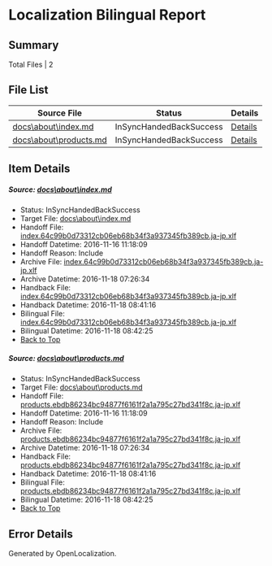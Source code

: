 # <a name='report-top'></a> Localization Bilingual Report

## Summary
 Total Files | 2

## File List
 Source File | Status | Details 
 ----------- | ------ | ------- 
 [docs\about\index.md](https://github.com/dotnet/docs/blob/7de873f244ac36ba0cafb5140a5405db437a40a6/docs/about/index.md) | InSyncHandedBackSuccess | [Details](#bb92a0edaedc425ccbc866fbb8c6652a1bf32a5127)
 [docs\about\products.md](https://github.com/dotnet/docs/blob/7de873f244ac36ba0cafb5140a5405db437a40a6/docs/about/products.md) | InSyncHandedBackSuccess | [Details](#3b444547c18c2e0dcace7a58b3c91cb3870c1de528)

## Item Details
##### <a name='bb92a0edaedc425ccbc866fbb8c6652a1bf32a5127'></a> Source: [docs\about\index.md](https://github.com/dotnet/docs/blob/7de873f244ac36ba0cafb5140a5405db437a40a6/docs/about/index.md)
* Status: InSyncHandedBackSuccess
* Target File: [docs\about\index.md](https://github.com/dotnet/docs.ja-jp/blob/40cec2bd2b7a6a92bcb79422991dead0e0e5258b/docs/about/index.md)
* Handoff File: [index.64c99b0d73312cb06eb68b34f3a937345fb389cb.ja-jp.xlf](https://github.com/dotnet/docs.handoff/blob/12b6799713a1b06202f08f78cb6c25dd469783c4/ol-handoff/dotnet/docs.ja-jp/master/ht-p1/index.64c99b0d73312cb06eb68b34f3a937345fb389cb.ja-jp.xlf)
* Handoff Datetime: 2016-11-16 11:18:09
* Handoff Reason: Include
* Archive File: [index.64c99b0d73312cb06eb68b34f3a937345fb389cb.ja-jp.xlf](https://github.com/dotnet/docs.handoff/blob/0463cbc0cd2c36f2c1459721d992b0da8ae4da3e/ol-archive/dotnet/docs.ja-jp/master/ht-p1/index.64c99b0d73312cb06eb68b34f3a937345fb389cb.ja-jp.xlf)
* Archive Datetime: 2016-11-18 07:26:34
* Handback File: [index.64c99b0d73312cb06eb68b34f3a937345fb389cb.ja-jp.xlf](https://github.com/dotnet/docs.handback/blob/e8bfe3d229b7241e1799d6be987df63262d9a034/ol-handback/dotnet/docs.ja-jp/master/ht-p1/index.64c99b0d73312cb06eb68b34f3a937345fb389cb.ja-jp.xlf)
* Handback Datetime: 2016-11-18 08:41:16
* Bilingual File: [index.64c99b0d73312cb06eb68b34f3a937345fb389cb.ja-jp.xlf](https://github.com/dotnet/docs.handback/blob/e8bfe3d229b7241e1799d6be987df63262d9a034/ol-handback/dotnet/docs.ja-jp/master/ht-p1/index.64c99b0d73312cb06eb68b34f3a937345fb389cb.ja-jp.xlf)
* Bilingual Datetime: 2016-11-18 08:42:25
* [Back to Top](#report-top)

##### <a name='3b444547c18c2e0dcace7a58b3c91cb3870c1de528'></a> Source: [docs\about\products.md](https://github.com/dotnet/docs/blob/7de873f244ac36ba0cafb5140a5405db437a40a6/docs/about/products.md)
* Status: InSyncHandedBackSuccess
* Target File: [docs\about\products.md](https://github.com/dotnet/docs.ja-jp/blob/40cec2bd2b7a6a92bcb79422991dead0e0e5258b/docs/about/products.md)
* Handoff File: [products.ebdb86234bc94877f6161f2a1a795c27bd341f8c.ja-jp.xlf](https://github.com/dotnet/docs.handoff/blob/12b6799713a1b06202f08f78cb6c25dd469783c4/ol-handoff/dotnet/docs.ja-jp/master/ht-p1/products.ebdb86234bc94877f6161f2a1a795c27bd341f8c.ja-jp.xlf)
* Handoff Datetime: 2016-11-16 11:18:09
* Handoff Reason: Include
* Archive File: [products.ebdb86234bc94877f6161f2a1a795c27bd341f8c.ja-jp.xlf](https://github.com/dotnet/docs.handoff/blob/0463cbc0cd2c36f2c1459721d992b0da8ae4da3e/ol-archive/dotnet/docs.ja-jp/master/ht-p1/products.ebdb86234bc94877f6161f2a1a795c27bd341f8c.ja-jp.xlf)
* Archive Datetime: 2016-11-18 07:26:34
* Handback File: [products.ebdb86234bc94877f6161f2a1a795c27bd341f8c.ja-jp.xlf](https://github.com/dotnet/docs.handback/blob/e8bfe3d229b7241e1799d6be987df63262d9a034/ol-handback/dotnet/docs.ja-jp/master/ht-p1/products.ebdb86234bc94877f6161f2a1a795c27bd341f8c.ja-jp.xlf)
* Handback Datetime: 2016-11-18 08:41:16
* Bilingual File: [products.ebdb86234bc94877f6161f2a1a795c27bd341f8c.ja-jp.xlf](https://github.com/dotnet/docs.handback/blob/e8bfe3d229b7241e1799d6be987df63262d9a034/ol-handback/dotnet/docs.ja-jp/master/ht-p1/products.ebdb86234bc94877f6161f2a1a795c27bd341f8c.ja-jp.xlf)
* Bilingual Datetime: 2016-11-18 08:42:25
* [Back to Top](#report-top)


## Error Details

Generated by OpenLocalization.
